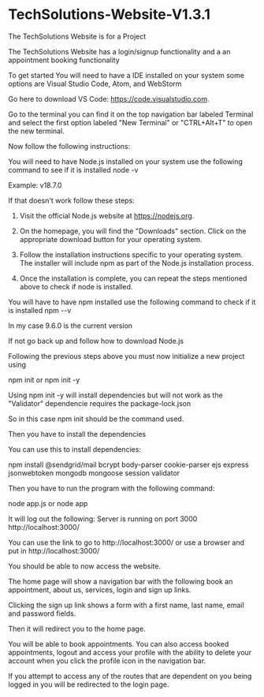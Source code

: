 # TechSolutions-Website-V1.3.1

The TechSolutions Website is for a Project 

The TechSolutions Website has a login/signup functionality and a an appointment booking functionality

To get started
You will need to have a IDE installed on your system some options are Visual Studio Code, Atom, and WebStorm

Go here to download VS Code: https://code.visualstudio.com.

Go to the terminal you can find it on the top navigation bar labeled Terminal and select the first option labeled
"New Terminal" or "CTRL+Alt+T" to open the new terminal.

Now follow the following instructions:

You will need to have Node.js installed on your system use the following command to see if it is installed
node -v

Example:
v18.7.0

If that doesn't work follow these steps:

1. Visit the official Node.js website at https://nodejs.org.

2. On the homepage, you will find the "Downloads" section. Click on the appropriate download button for your operating system.

3. Follow the installation instructions specific to your operating system. The installer will include npm as part of the Node.js installation process.

4. Once the installation is complete, you can repeat the steps mentioned above to check if node is installed.


You will have to have npm installed use the following command to check if it is installed 
npm --v

In my case 9.6.0 is the current version

If not go back up and follow how to download Node.js

Following the previous steps above you must now initialize a new project using

npm init or npm init -y

Using npm init -y will install dependencies but will not work as the "Validator" dependencie requires the package-lock.json

So in this case npm init should be the command used.

Then you have to install the dependencies

You can use this to install dependencies:

 npm install @sendgrid/mail bcrypt body-parser cookie-parser ejs 
express jsonwebtoken mongodb mongoose session validator

Then you have to run the program with the following command:

node app.js or node app

It will log out the following:
Server is running on port 3000 http://localhost:3000/

You can use the link to go to http://localhost:3000/ or use a browser and put in http://localhost:3000/


You should be able to now access the website.

The home page will show a navigation bar with the following book an appointment, about us, services, login and sign up links. 

Clicking the sign up link shows a form with a first name, last name, email and password fields.

Then it will redirect you to the home page.

You will be able to book appointments.
You can also access booked appointments, logout and  access your profile with the ability to delete your account when you click the profile icon in the navigation bar. 

If you attempt to access any of the routes that are dependent on you being logged in you will be redirected to the login page.


